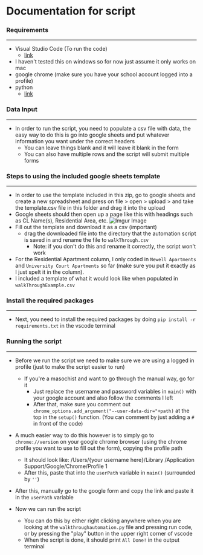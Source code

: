 # Documentation for script

### Requirements

---

- Visual Studio Code (To run the code)
  - [link](https://code.visualstudio.com/download)
- I haven't tested this on windows so for now just assume it only works on mac
- google chrome (make sure you have your school account logged into a profile)
- python
  - [link](https://www.python.org/downloads/)

### Data Input

---

- In order to run the script, you need to populate a csv file with data, the easy way to do this is go into google sheets and put whatever information you want under the correct headers
  - You can leave things blank and it will leave it blank in the form
  - You can also have multiple rows and the script will submit multiple forms

### Steps to using the included google sheets template

---

- In order to use the template included in this zip, go to google sheets and create a new spreadsheet and press on file > open > upload > and take the template.csv file in this folder and drag it into the upload
- Google sheets should then open up a page like this with headings such as CL Name(s), Residential Area, etc.
  ![Imgur Image](https://i.imgur.com/22gF2ko.png)
- Fill out the template and download it as a csv (important)
  - drag the downloaded file into the directory that the automation script is saved in and rename the file to `walkThrough.csv`
    - Note: if you don't do this and rename it correctly, the script won't work
- For the Residential Apartment column, I only coded in `Newell Apartments` and `University Court Apartments` so far (make sure you put it exactly as I just spelt it in the column).
- I included a template of what it would look like when populated in `walkThroughExample.csv`

### Install the required packages

---

- Next, you need to install the required packages by doing `pip install -r requirements.txt` in the vscode terminal

### Running the script

---

- Before we run the script we need to make sure we are using a logged in profile (just to make the script easier to run)

  - If you're a masochist and want to go through the manual way, go for it
    - Just replace the username and password variables in `main()` with your google account and also follow the comments I left
    - After that, make sure you comment out `chrome_options.add_argument("--user-data-dir="+path)` at the top in the `setup()` function. (You can comment by just adding a `#` in front of the code)

- A much easier way to do this however is to simply go to `chrome://version` on your google chrome browser (using the chrome profile you want to use to fill out the form), copying the profile path

  - It should look like: /Users/{your username here}/Library /Application Support/Google/Chrome/Profile 1
  - After this, paste that into the `userPath` variable in `main()` (surrounded by `''`)

- After this, manually go to the google form and copy the link and paste it in the `userPath` variable

- Now we can run the script
  - You can do this by either right clicking anywhere when you are looking at the `walkthroughautomation.py` file and pressing run code, or by pressing the "play" button in the upper right corner of vscode
  - When the script is done, it should print `All Done!` in the output terminal

